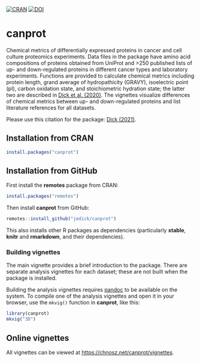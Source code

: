 [![CRAN](https://www.r-pkg.org/badges/version/canprot)](https://cran.r-project.org/package=canprot)
[![DOI](https://zenodo.org/badge/64122601.svg)](https://zenodo.org/badge/latestdoi/64122601)

# canprot

Chemical metrics of differentially expressed proteins in cancer and cell
culture proteomics experiments. Data files in the package have amino acid
compositions of proteins obtained from UniProt and >250 published lists of up-
and down-regulated proteins in different cancer types and laboratory
experiments. Functions are provided to calculate chemical metrics including
protein length, grand average of hydropathicity (GRAVY), isoelectric point
(pI), carbon oxidation state, and stoichiometric hydration state; the latter
two are described in [Dick et al.
(2020)](https://doi.org/10.5194/bg-17-6145-2020). The vignettes visualize
differences of chemical metrics between up- and down-regulated proteins and
list literature references for all datasets.

Please use this citation for the package: [Dick (2021)](https://doi.org/10.1002/cso2.1007).

## Installation from CRAN

```R
install.packages("canprot")
```

## Installation from GitHub

First install the **remotes** package from CRAN:

```R
install.packages("remotes")
```

Then install **canprot** from GitHub:

```R
remotes::install_github("jedick/canprot")
```

This also installs other R packages as dependencies (particularly **xtable**, **knitr** and **rmarkdown**, and their dependencies).

### Building vignettes

The main vignette provides a brief introduction to the package.
There are separate analysis vignettes for each dataset; these are not built when the package is installed.

Building the analysis vignettes requires [pandoc](https://pandoc.org) to be available on the system.
To compile one of the analysis vignettes and open it in your browser, use the `mkvig()` function in **canprot**, like this:
```R
library(canprot)
mkvig("3D")
```

## Online vignettes

All vignettes can be viewed at <https://chnosz.net/canprot/vignettes>.
